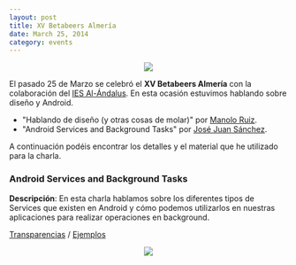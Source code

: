```yaml
---
layout: post
title: XV Betabeers Almería
date: March 25, 2014
category: events
---
```


<p align="center">
  <img src="http://josejuansanchez.github.io/images/betabeers_logo.png" />
</p>

El pasado 25 de Marzo se celebró el **XV Betabeers Almería** con la colaboración del [IES Al-Ándalus](http://www.iesalandalus.org).
En esta ocasión estuvimos hablando sobre diseño y Android.

* "Hablando de diseño (y otras cosas de molar)" por [Manolo Ruiz](http://www.twitter.com/manoloruiz).
* "Android Services and Background Tasks" por [José Juan Sánchez](http://www.twitter.com/josejuansanchez).

A continuación podéis encontrar los detalles y el material que he utilizado para la charla.

### Android Services and Background Tasks

**Descripción**: En esta charla hablamos sobre los diferentes tipos de Services que existen en Android y cómo podemos utilizarlos en nuestras aplicaciones para realizar operaciones en background.

[Transparencias](https://speakerdeck.com/josejuansanchez/android-services) / [Ejemplos](https://github.com/josejuansanchez/GDG-DevFestSur-2013)

<p align="center">
  <img src="http://josejuansanchez.github.io/images/gdgdevfestsur_android_services_512.png" />
</p>
